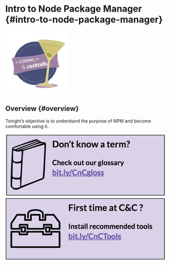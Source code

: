 # Intro to Node Package Manager {#intro-to-node-package-manager}

![codingcocktailsbadge-200.png](/assets/codingcocktailsbadge-200.png)
## Overview {#overview}

Tonight’s objective is to understand the purpose of NPM and become comfortable using it.



[![](assets/1.png)](http://bit.ly/CnCgloss)
[![](assets/2.png)](bit.ly/CnCTools)